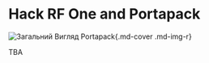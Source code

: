 # Hack RF One and Portapack

![Загальний Вигляд Portapack](https://i.imgur.com/YKr6CML.jpeg){.md-cover .md-img-r}

TBA
